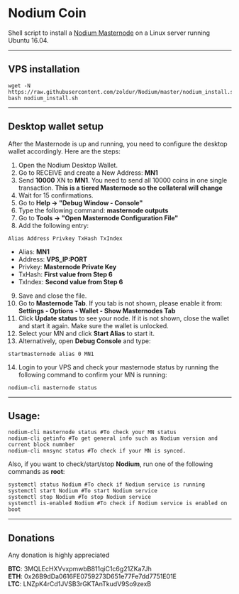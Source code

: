 # Nodium Coin
Shell script to install a [Nodium Masternode](http://www.nodium.org/) on a Linux server running Ubuntu 16.04.
***

## VPS installation
```
wget -N https://raw.githubusercontent.com/zoldur/Nodium/master/nodium_install.sh
bash nodium_install.sh
```
***

## Desktop wallet setup

After the Masternode is up and running, you need to configure the desktop wallet accordingly. Here are the steps:
1. Open the Nodium Desktop Wallet.
2. Go to RECEIVE and create a New Address: **MN1**
3. Send **10000** XN to **MN1**. You need to send all 10000 coins in one single transaction.  **This is a tiered Masternode so the collateral will change**
4. Wait for 15 confirmations.
5. Go to **Help -> "Debug Window - Console"**
6. Type the following command: **masternode outputs**
7. Go to  **Tools -> "Open Masternode Configuration File"**
8. Add the following entry:
```
Alias Address Privkey TxHash TxIndex
```
* Alias: **MN1**
* Address: **VPS_IP:PORT**
* Privkey: **Masternode Private Key**
* TxHash: **First value from Step 6**
* TxIndex:  **Second value from Step 6**
9. Save and close the file.
10. Go to **Masternode Tab**. If you tab is not shown, please enable it from: **Settings - Options - Wallet - Show Masternodes Tab**
11. Click **Update status** to see your node. If it is not shown, close the wallet and start it again. Make sure the wallet is unlocked.
12. Select your MN and click **Start Alias** to start it.
13. Alternatively, open **Debug Console** and type:
```
startmasternode alias 0 MN1
```
14. Login to your VPS and check your masternode status by running the following command to confirm your MN is running:
```
nodium-cli masternode status
```
***

## Usage:
```
nodium-cli masternode status #To check your MN status
nodium-cli getinfo #To get general info such as Nodium version and current block numnber
nodium-cli mnsync status #To check if your MN is synced.
```
Also, if you want to check/start/stop **Nodium**, run one of the following commands as **root**:

```
systemctl status Nodium #To check if Nodium service is running
systemctl start Nodium #To start Nodium service
systemctl stop Nodium #To stop Nodium service
systemctl is-enabled Nodium #To check if Nodium service is enabled on boot
```
***

## Donations
Any donation is highly appreciated

**BTC**: 3MQLEcHXVvxpmwbB811qiC1c6g21ZKa7Jh  
**ETH**: 0x26B9dDa0616FE0759273D651e77Fe7dd7751E01E  
**LTC**: LNZpK4rCd1JVSB3rGKTAnTkudV9So9zexB  
